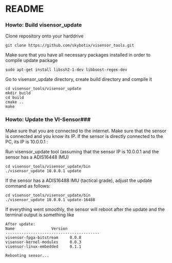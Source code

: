 # README #

### Howto: Build visensor_update ###

Clone repository onto your harddrive
```
git clone https://github.com/skybotix/visensor_tools.git
```
Make sure that you have all necessary packages installed in order to compile update package
```
sudo apt-get install libssh2-1-dev libboost-regex-dev
```
Go to visensor_update directory, create build directory and compile it
```
cd visensor_tools/visensor_update
mkdir build
cd build
cmake ..
make
```

### Howto: Update the VI-Sensor###
Make sure that you are connected to the internet. Make sure that the sensor is connected and you know its IP. If the sensor is directly connected to the PC, its IP is 10.0.0.1 :

Run visensor_update tool (assuming that the sensor IP is 10.0.0.1 and the sensor has a ADIS16448 IMU)
```
cd visensor_tools/visensor_update/bin
./visensor_update 10.0.0.1 update
```

If the sensor has a ADIS16488 IMU (tactical grade), adjust the update command as follows:
```
cd visensor_tools/visensor_update/bin
./visensor_update 10.0.0.1 update-16488
```

If everything went smoothly, the sensor will reboot after the update and the terminal output is something like

```
After update:
Name				Version
-----------------------------------------
visensor-fpga-bitstream		0.0.8
visensor-kernel-modules		0.0.3
visensor-linux-embedded		0.1.1

Rebooting sensor...
```

